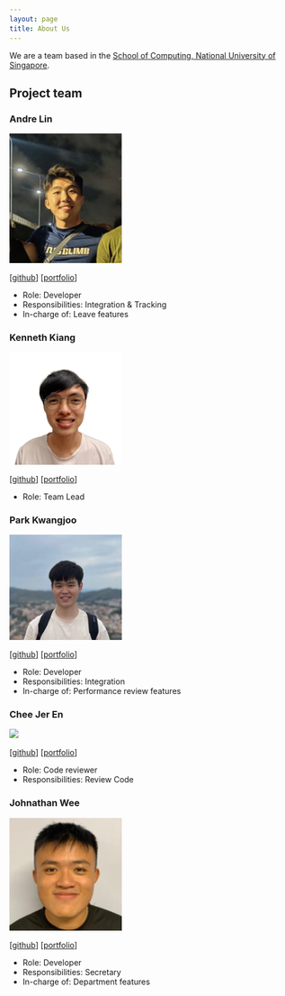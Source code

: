 ```yaml
---
layout: page
title: About Us
---
```


We are a team based in the [School of Computing, National University of Singapore](http://www.comp.nus.edu.sg).

## Project team

### Andre Lin

<img src="images/4ndrelim.png" width="200px">

[[github](https://github.com/4ndrelim)]
[[portfolio](team/andre.md)]

- Role: Developer
- Responsibilities: Integration & Tracking
- In-charge of: Leave features

### Kenneth Kiang

<img src="images/kennethk-1201.png" width="200px">

[[github](https://github.com/kennethk-1201)]
[[portfolio](team/kennethk-1201.md)]

- Role: Team Lead

### Park Kwangjoo

<img src="images/pkwangjoo.png" width="200px">

[[github](http://github.com/johndoe)]
[[portfolio](team/pkwangjoo.md)]

- Role: Developer
- Responsibilities: Integration
- In-charge of: Performance review features

### Chee Jer En

<img src="images/jerrrren.png" width="200px">

[[github](http://github.com/jerrrren)]
[[portfolio](team/jerrrren.md)]

- Role: Code reviewer
- Responsibilities: Review Code


### Johnathan Wee

<img src="images/jweeyh.png" width="200px">

[[github](http://github.com/jweeyh)]
[[portfolio](team/jweeyh.md)]

- Role: Developer
- Responsibilities: Secretary
- In-charge of: Department features

